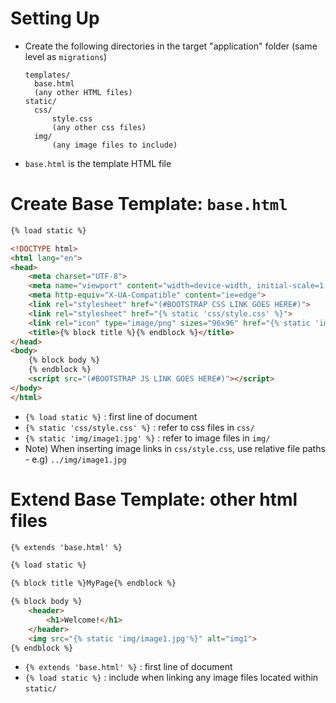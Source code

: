 # Setting Up

- Create the following directories in the target "application" folder (same level as `migrations`)

  ```
  templates/
  	base.html
  	(any other HTML files)
  static/
  	css/
  		style.css
  		(any other css files)
  	img/
  		(any image files to include)
  ```

- `base.html` is the template HTML file



# Create Base Template: `base.html`

```html
{% load static %}

<!DOCTYPE html>
<html lang="en">
<head>
    <meta charset="UTF-8">
    <meta name="viewport" content="width=device-width, initial-scale=1.0">
    <meta http-equiv="X-UA-Compatible" content="ie=edge">
    <link rel="stylesheet" href="(#BOOTSTRAP CSS LINK GOES HERE#)">
    <link rel="stylesheet" href="{% static 'css/style.css' %}">
    <link rel="icon" type="image/png" sizes="96x96" href="{% static 'img/favicon.png'%}">
    <title>{% block title %}{% endblock %}</title>
</head>
<body>     
    {% block body %}
    {% endblock %}
    <script src="(#BOOTSTRAP JS LINK GOES HERE#)"></script>
</body>
</html>
```

- `{% load static %}` : first line of document
- `{% static 'css/style.css' %}` : refer to css files in `css/`
- `{% static 'img/image1.jpg' %}` : refer to image files in `img/`
- Note) When inserting image links in `css/style.css`, use relative file paths - e.g) `../img/image1.jpg`



# Extend Base Template: other html files

```html
{% extends 'base.html' %}

{% load static %}

{% block title %}MyPage{% endblock %}

{% block body %}
    <header>
        <h1>Welcome!</h1>
    </header>
	<img src="{% static 'img/image1.jpg'%}" alt="img1">
{% endblock %}
```

- `{% extends 'base.html' %}` : first line of document
- `{% load static %}` : include when linking any image files located within `static/`







